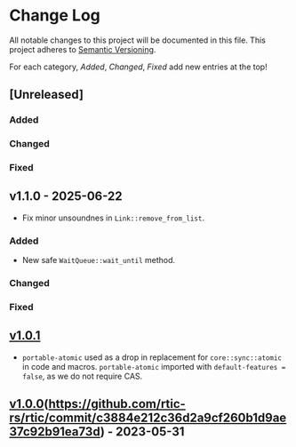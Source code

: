 # Change Log

All notable changes to this project will be documented in this file.
This project adheres to [Semantic Versioning](http://semver.org/).

For each category, *Added*, *Changed*, *Fixed* add new entries at the top!

## [Unreleased]

### Added

### Changed

### Fixed

## v1.1.0 - 2025-06-22

- Fix minor unsoundnes in `Link::remove_from_list`.

### Added

- New safe `WaitQueue::wait_until` method.

### Changed

### Fixed

## [v1.0.1](https://github.com/rtic-rs/rtic/commit/2b2208e217a96086696bd6f36cff2a6cd4c4ac9f)

- `portable-atomic` used as a drop in replacement for `core::sync::atomic` in code and macros. `portable-atomic` imported with `default-features = false`, as we do not require CAS.

## [v1.0.0](https://github.com/rtic-rs/rtic/commit/e65e532c2a342f77080ac6fc8e5be11aa7d82575)(https://github.com/rtic-rs/rtic/commit/c3884e212c36d2a9cf260b1d9ae37c92b91ea73d) - 2023-05-31
